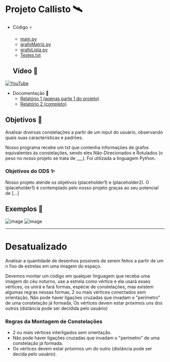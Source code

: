 # Projeto Callisto 🛰

* Código ⭐
  * [main.py](Codigo-Projeto/main.py)
  * [grafoMatriz.py](Codigo-Projeto/grafoMatriz.py)
  * [grafoLista.py](Codigo-Projeto/grafoLista.py)
  * [Testes.txt](Codigo-Projeto/Textes_txt)
  
  ## Vídeo 🌟

[![YouTube](https://img.shields.io/badge/YouTube-%23FF0000.svg?style=for-the-badge&logo=YouTube&logoColor=white)]()

* Documentação 🌠
  * [Relatório 1 (apenas parte 1 do projeto)](Documentacao/Relatorio-1.md)
  * [Relatório 2 (completo)](Documentacao/Relatorio-2.md)
 

## Objetivos 🔭

Analisar diversas constelações a partir de um input do usuário, observando quais suas características e padrões.

Nosso programa recebe um txt que contenha informações de grafos equivalentes às constelações, sendo eles Não-Direcionados e Rotulados (o peso no nosso projeto se trata de ___). Foi utilizada a linguagem Python.

### Objetivos do ODS ✨

Nosso projeto atende os objetivos (placeholder1) e (placeholder2). O (placeholder1) é contemplado pelo nosso projeto graças ao seu potencial de [...]


## Exemplos 🌌

![image](https://user-images.githubusercontent.com/80297158/225300068-7e6c8245-13af-4540-ae5a-6fcd8954a74b.png)
![image](https://user-images.githubusercontent.com/80297158/227752344-90b05733-ed4e-45b7-9197-79259e3de308.png)

---

# Desatualizado 

Analisar a quantidade de desenhos possiveis de serem feitos a partir de um n fixo de estrelas em uma imagem do espaço.

Devemos montar um código em qualquer linguagem que receba uma imagem do céu noturno, use a estrela como vértice e ela usará esses vértices, os unirá e fará formas, espécie de constelações, mas existem algumas regras nessas formas, 2 ou mais vértices conectados sem orientação, Não pode haver ligações cruzadas que invadam o "perímetro" de uma constelação já formada, Os vértices devem estar próximos uns dos outros (distância pode ser decidida pelo usuário)

### Regras da Montagem de Constelações

- 2 ou mais vértices interligados sem orientação.
- Não pode haver ligações cruzadas que invadam o "perímetro" de uma constelação já formada.
- Os vértices devem estar próximos um do outro (distância pode ser decida pelo usuário).
